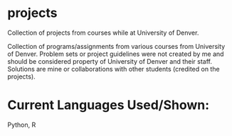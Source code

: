# projects
Collection of projects from courses while at University of Denver.

Collection of programs/assignments from various courses from University of Denver. Problem sets or project guidelines were not created by me and should be considered property of University of Denver and their staff. Solutions are mine or collaborations with other students (credited on the projects).

# Current Languages Used/Shown:
Python, R
